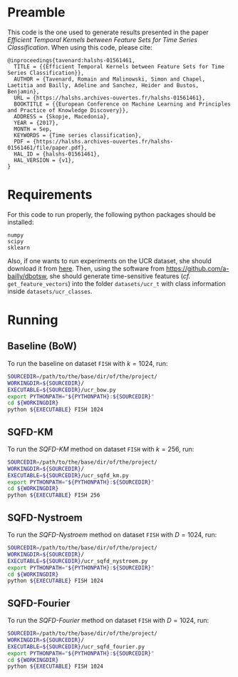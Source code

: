 # Preamble

This code is the one used to generate results presented in the paper 
*Efficient Temporal Kernels between Feature Sets for Time Series Classification*.
When using this code, please cite:
```
@inproceedings{tavenard:halshs-01561461,
  TITLE = {{Efficient Temporal Kernels between Feature Sets for Time Series Classification}},
  AUTHOR = {Tavenard, Romain and Malinowski, Simon and Chapel, Laetitia and Bailly, Adeline and Sanchez, Heider and Bustos, Benjamin},
  URL = {https://halshs.archives-ouvertes.fr/halshs-01561461},
  BOOKTITLE = {{European Conference on Machine Learning and Principles and Practice of Knowledge Discovery}},
  ADDRESS = {Skopje, Macedonia},
  YEAR = {2017},
  MONTH = Sep,
  KEYWORDS = {Time series classification},
  PDF = {https://halshs.archives-ouvertes.fr/halshs-01561461/file/paper.pdf},
  HAL_ID = {halshs-01561461},
  HAL_VERSION = {v1},
}
```

# Requirements
For this code to run properly, the following python packages should be installed:
```
numpy  
scipy  
sklearn
```

Also, if one wants to run experiments on the UCR dataset, she should download it from 
[here](http://www.cs.ucr.edu/~eamonn/time_series_data/).
Then, using the software from <https://github.com/a-bailly/dbotsw>, she should generate time-sensitive features (_cf._ `get_feature_vectors`) into the folder `datasets/ucr_t` with class information inside `datasets/ucr_classes`.

# Running
## Baseline (BoW)
To run the baseline on dataset `FISH` with $k=1024$, run:
```bash
SOURCEDIR=/path/to/the/base/dir/of/the/project/
WORKINGDIR=${SOURCEDIR}/
EXECUTABLE=${SOURCEDIR}/ucr_bow.py
export PYTHONPATH="${PYTHONPATH}:${SOURCEDIR}"
cd ${WORKINGDIR}
python ${EXECUTABLE} FISH 1024
```

## SQFD-KM
To run the _SQFD-KM_ method on dataset `FISH` with $k=256$, run:
```bash
SOURCEDIR=/path/to/the/base/dir/of/the/project/
WORKINGDIR=${SOURCEDIR}/
EXECUTABLE=${SOURCEDIR}/ucr_sqfd_km.py
export PYTHONPATH="${PYTHONPATH}:${SOURCEDIR}"
cd ${WORKINGDIR}
python ${EXECUTABLE} FISH 256
```

## SQFD-Nystroem
To run the _SQFD-Nystroem_ method on dataset `FISH` with $D=1024$, run:
```bash
SOURCEDIR=/path/to/the/base/dir/of/the/project/
WORKINGDIR=${SOURCEDIR}/
EXECUTABLE=${SOURCEDIR}/ucr_sqfd_nystroem.py
export PYTHONPATH="${PYTHONPATH}:${SOURCEDIR}"
cd ${WORKINGDIR}
python ${EXECUTABLE} FISH 1024
```

## SQFD-Fourier
To run the _SQFD-Fourier_ method on dataset `FISH` with $D=1024$, run:
```bash
SOURCEDIR=/path/to/the/base/dir/of/the/project/
WORKINGDIR=${SOURCEDIR}/
EXECUTABLE=${SOURCEDIR}/ucr_sqfd_fourier.py
export PYTHONPATH="${PYTHONPATH}:${SOURCEDIR}"
cd ${WORKINGDIR}
python ${EXECUTABLE} FISH 1024
```
